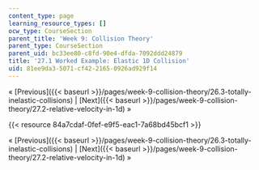 ```yaml
---
content_type: page
learning_resource_types: []
ocw_type: CourseSection
parent_title: 'Week 9: Collision Theory'
parent_type: CourseSection
parent_uid: bc33ee80-c8fd-90e4-dfda-7092ddd24879
title: '27.1 Worked Example: Elastic 1D Collision'
uid: 81ee9da3-5071-cf42-2165-0926ad929f14
---
```


« [Previous]({{< baseurl >}}/pages/week-9-collision-theory/26.3-totally-inelastic-collisions) | [Next]({{< baseurl >}}/pages/week-9-collision-theory/27.2-relative-velocity-in-1d) »

{{< resource 84a7cdaf-0fef-e9f5-eac1-7a68bd45bcf1 >}}

« [Previous]({{< baseurl >}}/pages/week-9-collision-theory/26.3-totally-inelastic-collisions) | [Next]({{< baseurl >}}/pages/week-9-collision-theory/27.2-relative-velocity-in-1d) »